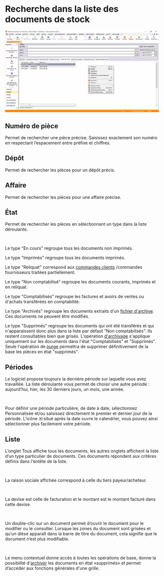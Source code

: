 # Recherche dans la liste des documents de stock



![image\Gest0014_shg.gif](Gest0014_shg.gif "image\Gest0014_shg.gif") 


## Numéro de pièce


Permet de rechercher une pièce précise. Saisissez 
 exactement son numéro en respectant l’espacement 
 entre préfixe et chiffres.


## Dépôt


Permet de rechercher les pièces pour un 
 dépôt précis.


## Affaire


Permet de rechercher les pièces pour une affaire 
 précise.


## État


Permet de rechercher les pièces en sélectionnant un type dans la liste 
 déroulante.


 


Le type "En cours" 
 regroupe tous les documents non imprimés.


Le type "Imprimés" 
 regroupe tous les documents imprimés.


Le type "Reliquat" 
 correspond aux [commandes 
 clients](../../../Ventes/Documents/TransfertDuplicationDocument/2/TransfertPartielDocumentVente.md) /commandes fournisseurs traitées partiellement.


Le type "Non comptabilisé" 
 regroupe les documents courants, imprimés et en reliquat.


Le type "Comptabilisés" 
 regroupe les factures et avoirs de ventes ou d'achats transférées en comptabilité.


Le type "Archivés" 
 regroupe les documents extraits d'un [fichier 
 d'archive](../../../ArchivageDocumentsAchatVenteStock/1/Archivage.md). Ces documents ne peuvent être modifiés.


Le type "Supprimés" 
 regroupe les documents qui ont été transférés et qui n'apparaissent donc 
 plus dans la liste par défaut "Non comptabilisés". Ils restent 
 consultables bien que grisés. L'opération [d'archivage](../../../ArchivageDocumentsAchatVenteStock/1/Archivage.md) 
 s'applique uniquement sur les documents dans l'état "Comptabilisés" 
 et "Supprimés". Seule l'opération de [purge](../../../ArchivageDocumentsAchatVenteStock/3/Purge.md) 
 permettra de supprimer définitivement de la base les pièces en état "supprimés".


## Périodes


Le logiciel propose toujours la dernière 
 période sur laquelle vous avez travaillée. La liste déroulante vous permet 
 de choisir une autre période : aujourd’hui, 
 hier, les 30 derniers jours, un mois, une année.


 


Pour définir une période particulière, de date à date, sélectionnez 
 Personnalisée et/ou saisissez directement le premier et dernier jour de 
 la période. L’icône ![image\Gest0012_wmf.gif](Gest0012_wmf.gif "image\Gest0012_wmf.gif") 
 situé après la date ouvre le calendrier, vous pouvez ainsi sélectionner 
 plus facilement votre période.


## Liste


L’onglet Tous affiche tous les documents, les autres onglets affichent 
 la liste d’un type particulier de documents. Ces documents répondent aux 
 critères définis dans l'entête de la liste.


 


La raison sociale affichée correspond à celle du tiers payeur/acheteur.


 


La devise est celle de facturation et le montant est le montant facturé 
 dans cette devise.


 


Un double-clic sur un document permet d’ouvrir le document pour le modifier 
 ou le consulter. Lorsque les zones du document sont grisées et qu’un dièse 
 apparaît dans la barre de titre du document, cela signifie que le document 
 n’est plus modifiable.


 


Le menu contextuel donne accès à toutes les opérations de base, donne 
 la possibilité d'[archiver](../../../ArchivageDocumentsAchatVenteStock/1/Archivage.md) 
 les documents en état «supprimés» et permet d’accéder 
 aux fonctions générales d'une grille.


 


